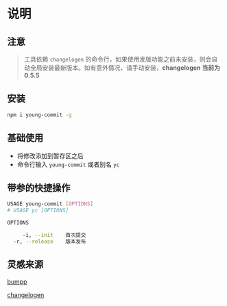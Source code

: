 # 说明

## 注意

> 工具依赖 `changelogen` 的命令行，如果使用发版功能之前未安装，则会自动全局安装最新版本。如有意外情况，请手动安装，**changelogen 当前为 0.5.5**

## 安装

```bash
npm i young-commit -g
```

## 基础使用

- 将修改添加到暂存区之后
- 命令行输入 `young-commit` 或者别名 `yc`

## 带参的快捷操作

```bash
USAGE young-commit [OPTIONS] 
# USAGE yc [OPTIONS] 

OPTIONS

     -i, --init    首次提交
  -r, --release    版本发布
```

## 灵感来源

[bumpp](https://github.com/antfu/bumpp)

[changelogen](https://github.com/unjs/changelogen)